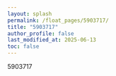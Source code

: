 ```yaml
---
layout: splash
permalink: /float_pages/5903717/
title: "5903717"
author_profile: false
last_modified_at: 2025-06-13
toc: false
---
```

 
5903717
